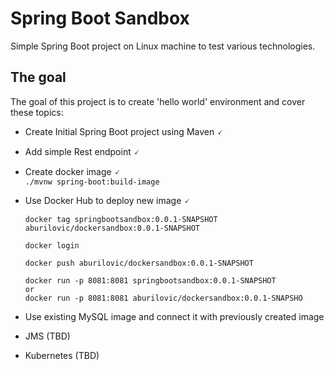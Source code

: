 # Spring Boot Sandbox
Simple Spring Boot project on Linux machine to test various technologies.

## The goal
The goal of this project is to create 'hello world' environment and cover these topics:

- Create Initial Spring Boot project using Maven 🗸
- Add simple Rest endpoint 🗸
- Create docker image 🗸  
  `./mvnw spring-boot:build-image`


- Use Docker Hub to deploy new image 🗸

    ```
    docker tag springbootsandbox:0.0.1-SNAPSHOT aburilovic/dockersandbox:0.0.1-SNAPSHOT
    
    docker login
    
    docker push aburilovic/dockersandbox:0.0.1-SNAPSHOT
    
    docker run -p 8081:8081 springbootsandbox:0.0.1-SNAPSHOT
    or
    docker run -p 8081:8081 aburilovic/dockersandbox:0.0.1-SNAPSHO
    ```

- Use existing MySQL image and connect it with previously created image
- JMS (TBD)
- Kubernetes (TBD)